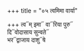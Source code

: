 +++
title = "०५ त्वमिमा वार्या"

+++
त्व᳓म् इमा᳓ वा᳓रिया पुरु᳓  
दि᳓वोदासाय सुन्वते᳓  
भर᳓द्वाजाय दाशु᳓षे